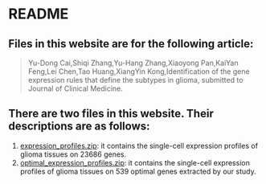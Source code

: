 # README
## Files in this website are for the following article:
> Yu-Dong Cai,Shiqi Zhang,Yu-Hang Zhang,Xiaoyong Pan,KaiYan Feng,Lei Chen,Tao Huang,XiangYin Kong,Identification of the gene expression rules that define the subtypes in glioma, submitted to Journal of Clinical Medicine.
## There are two files in this website. Their descriptions are as follows:
1. [expression_profiles.zip](expression_profiles.zip): it contains the single-cell expression profiles of glioma tissues on 23686 genes.
2. [optimal_expression_profiles.zip](optimal_expression_profiles.zip): it contains the single-cell expression profiles of glioma tissues on 539 optimal genes extracted by our study.
